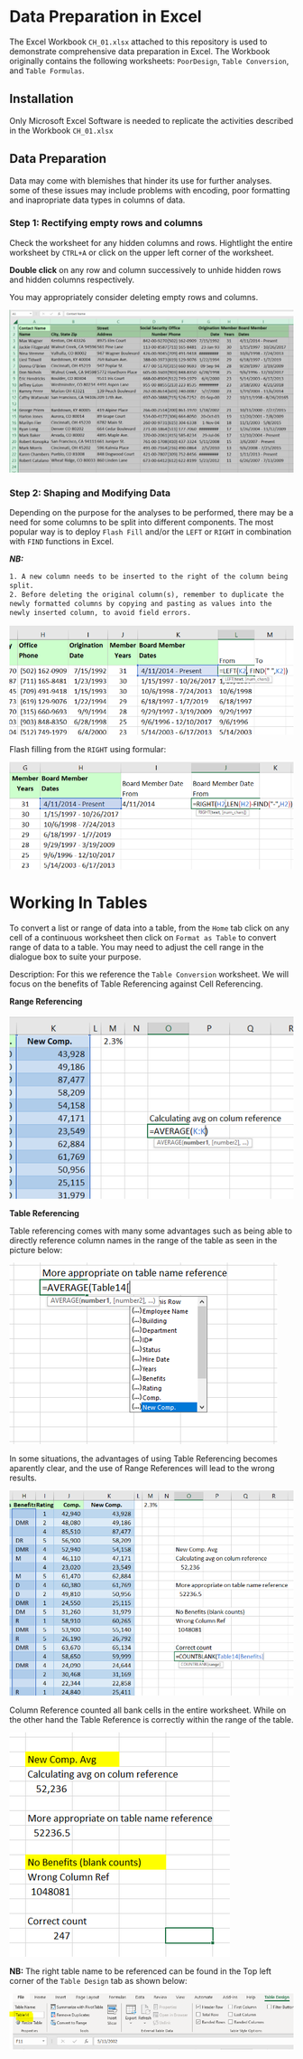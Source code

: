 
# Data Preparation in Excel

The Excel Workbook ```CH_01.xlsx``` attached to this repository is used to demonstrate comprehensive data preparation in Excel.
The Workbook originally contains the following worksheets: ```PoorDesign```, ```Table Conversion```, and ```Table Formulas```.

## Installation

Only Microsoft Excel Software is needed to replicate the activities described in the Workbook ```CH_01.xlsx```
    
## Data Preparation

Data may come with blemishes that hinder its use for further analyses. some of these issues may include problems with encoding, poor formatting and inapropriate data types in columns of data.


 


### Step 1: Rectifying empty rows and columns

Check the worksheet for any hidden columns and rows. Hightlight the entire worksheet by ```CTRL+A``` or click on the upper left corner of the worksheet.

**Double click** on any row and column successively to unhide hidden rows and hidden columns respectively.

You may appropriately consider deleting empty rows and columns.

![Logo](https://github.com/YusufZak/Data-Mentor-Excel-for-Data-Analysis/blob/main/Raw%20Data.PNG)

### Step 2: Shaping and Modifying Data
Depending on the purpose for the analyses to be performed, there may be a need for some columns to be split into different components. The most popular way is to deploy ```Flash Fill``` and/or the ```LEFT``` or ```RIGHT``` in combination with ```FIND``` functions in Excel.

***NB:***

    1. A new column needs to be inserted to the right of the column being split.
    2. Before deleting the original column(s), remember to duplicate the newly formatted columns by copying and pasting as values into the newly inserted column, to avoid field errors.

![Logo](https://github.com/YusufZak/Data-Mentor-Excel-for-Data-Analysis/blob/main/Flash%20fill%20using%20formular.PNG)

Flash filling from the ```RIGHT``` using formular:

![Logo](https://github.com/YusufZak/Data-Mentor-Excel-for-Data-Analysis/blob/main/Flash%20fill%20using%20Right%20formular.PNG)



# Working In Tables
To convert a list or range of data into a table, from the ```Home``` tab click on any cell of a continuous worksheet then click on ```Format as Table``` to convert range of data to a table. You may need to adjust the cell range in the dialogue box to suite your purpose.

Description: For this we reference the ```Table Conversion``` worksheet. We will focus on the benefits of Table Referencing against Cell Referencing.

**Range Referencing**

![Logo](https://github.com/YusufZak/Data-Mentor-Excel-for-Data-Analysis/blob/main/Aggregrate%20function%20Coulmn%20reference.PNG)

**Table Referencing**

Table referencing comes with many some advantages such as being able to directly reference column names in the range of the table as seen in the picture below:

![Logo](https://github.com/YusufZak/Data-Mentor-Excel-for-Data-Analysis/blob/main/Aggregrate%20function%20Table%20Reference.PNG)

In some situations, the advantages of using Table Referencing becomes aparently clear, and the use of Range References will lead to the wrong results.

![Logo](https://github.com/YusufZak/Data-Mentor-Excel-for-Data-Analysis/blob/main/Correct%20No%20Benefit%20count.PNG)

Column Reference counted all bank cells in the entire worksheet. While on the other hand the Table Reference is correctly within the range of the table.

![Logo](https://github.com/YusufZak/Data-Mentor-Excel-for-Data-Analysis/blob/main/Final%20Table%20formulas.PNG)

**NB:** The right table name to be referenced can be found in the Top left corner of the ```Table Design``` tab as shown below:

![Logo](https://github.com/YusufZak/Data-Mentor-Excel-for-Data-Analysis/blob/main/Table%20reference.PNG)
